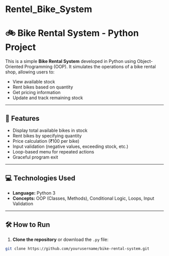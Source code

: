 # Rentel_Bike_System
# 🚲 Bike Rental System - Python Project

This is a simple **Bike Rental System** developed in Python using Object-Oriented Programming (OOP). It simulates the operations of a bike rental shop, allowing users to:

- View available stock
- Rent bikes based on quantity
- Get pricing information
- Update and track remaining stock

---

## 📌 Features

- Display total available bikes in stock
- Rent bikes by specifying quantity
- Price calculation (₹100 per bike)
- Input validation (negative values, exceeding stock, etc.)
- Loop-based menu for repeated actions
- Graceful program exit

---

## 💻 Technologies Used

- **Language:** Python 3
- **Concepts:** OOP (Classes, Methods), Conditional Logic, Loops, Input Validation

---

## 🛠️ How to Run

1. **Clone the repository** or download the `.py` file:

```bash
git clone https://github.com/yourusername/bike-rental-system.git
